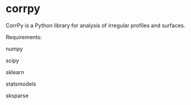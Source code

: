 # corrpy
CorrPy is a Python library for analysis of irregular profiles and surfaces.

Requirements:

numpy

scipy

sklearn

statsmodels

sksparse
